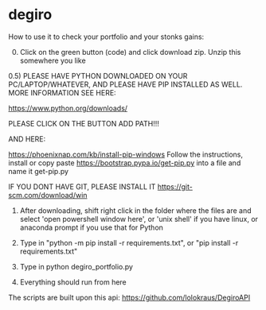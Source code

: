 # degiro
How to use it to check your portfolio and your stonks gains: 

0) Click on the green button (code) and click download zip. Unzip this somewhere you like

0.5) PLEASE HAVE PYTHON DOWNLOADED ON YOUR PC/LAPTOP/WHATEVER, AND PLEASE HAVE PIP INSTALLED AS WELL. MORE INFORMATION SEE HERE: 

https://www.python.org/downloads/ 

PLEASE CLICK ON THE BUTTON ADD PATH!!!

AND HERE:

https://phoenixnap.com/kb/install-pip-windows 
Follow the instructions, install or copy paste https://bootstrap.pypa.io/get-pip.py into a file and name it get-pip.py

IF YOU DONT HAVE GIT, PLEASE INSTALL IT https://git-scm.com/download/win


1) After downloading, shift right click in the folder where the files are and select 'open powershell window here', or 'unix shell' if you have linux, or anaconda prompt if you use that for Python

2) Type in "python -m pip install -r requirements.txt", or "pip install -r requirements.txt"

3) Type in python degiro_portfolio.py

4) Everything should run from here


The scripts are built upon this api: https://github.com/lolokraus/DegiroAPI
